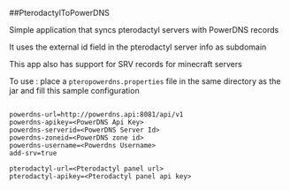 ##PterodactylToPowerDNS

Simple application that syncs pterodactyl servers with PowerDNS records

It uses the external id field in the pterodactyl server info as subdomain

This app also has support for SRV records for minecraft servers

To use : 
place a `pteropowerdns.properties` file in the same directory as the jar and fill this sample configuration

````properties

powerdns-url=http://powerdns.api:8081/api/v1
powerdns-apikey=<PowerDNS Api Key>
powerdns-serverid=<PowerDNS Server Id>
powerdns-zoneid=<PowerDNS zone id>
powerdns-username=<Powerdns Username>
add-srv=true

pterodactyl-url=<Pterodactyl panel url>
pterodactyl-apikey=<Pterodactyl panel api key>
````

